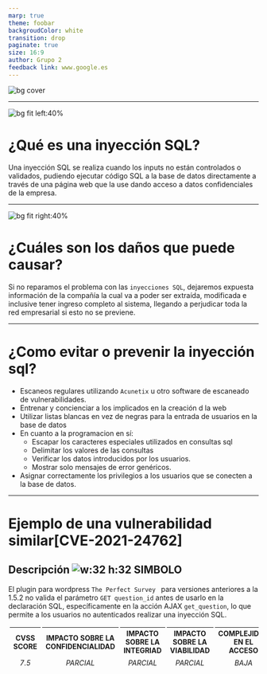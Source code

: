 ```yaml
---
marp: true
theme: foobar
backgroudColor: white
transition: drop
paginate: true
size: 16:9
author: Grupo 2
feedback link: www.google.es
---
```


<style>
footer {
  color:white;
}
</style>

<!-- PORTADA -->
<!-- _paginate: false -->
<!-- _footer: ' GRUPO 2 [Marcos Rojas Pacheco - Daniel Ruiz Raposo - Álvaro Ramos Albertos - Francisco Javier García Cordero]' -->
![bg cover](https://www.blog.duomly.com/wp-content/uploads/2020/05/sql-injection.png)


---

![bg fit left:40%](https://thebluebox.files.wordpress.com/2019/04/sql-injection2018907348.png)

# ¿Qué es una inyección SQL?

Una inyección SQL se realiza cuando los inputs no están controlados o validados, pudiendo ejecutar código SQL a la base de datos directamente a través de una página web que la use dando acceso a datos confidenciales de la empresa. 

<!-- -->
---

![bg fit right:40%](https://www.simplilearn.com/ice9/free_resources_article_thumb/SQLnjection.png)

# ¿Cuáles son los daños que puede causar?

Si no reparamos el problema con las ``inyecciones SQL``, dejaremos expuesta información de la compañía la cual va a poder ser extraída, modificada e inclusive tener ingreso completo al sistema, llegando a perjudicar toda la red empresarial si esto no se previene.

---

# ¿Como evitar o prevenir la inyección sql?

<!--
(Acunetix)-[Es una solución de pruebas de seguridad de aplicaciones que lo ayuda a abordar las vulnerabilidades en todos sus activos web críticos]
-->

- Escaneos regulares utilizando `Acunetix` u otro software de escaneado de vulnerabilidades.
- Entrenar y concienciar a los implicados en la creación d la web
- Utilizar listas blancas en vez de negras para la entrada de usuarios en la base de datos
- En cuanto a la programacion en sí:
    - Escapar los caracteres especiales utilizados en consultas sql
    - Delimitar los valores de las consultas
    - Verificar los datos introducidos por los usuarios.
    - Mostrar solo mensajes de error genéricos.
- Asignar correctamente los privilegios a los usuarios que se conecten a la base de datos.

---

<style>
table {
    height: 100%;
    width: 100%;
    font-size: 14px;
    border-collapse: separate;
    border-spacing:  3px;
}
</style>

# Ejemplo de una vulnerabilidad similar[CVE-2021-24762]
## Descripción ![w:32 h:32 SIMBOLO](https://uploads.commoninja.com/searchengine/wordpress/perfect-survey.gif)
El plugin para wordpress `The Perfect Survey `  para versiones anteriores a la 1.5.2 no valida el parámetro `GET question_id` antes de usarlo en la declaración SQL, específicamente en la acción AJAX `get_question`, lo que permite a los usuarios no autenticados realizar una inyección SQL.

| **CVSS SCORE** | **IMPACTO SOBRE LA CONFIDENCIALIDAD** | **IMPACTO SOBRE LA INTEGRIAD** | **IMPACTO SOBRE LA VIABILIDAD** | **COMPLEJIDAD EN EL ACCESO** | **AUTENTICACIÓN** | **OBTENCIÓN DE ACCESO** | **TIPO DE VULNERABILIDAD** |
|:---:|:---:|:---:|:---:|:---:|:---:|:---:|:---:|
| _7.5_ | _PARCIAL_ | _PARCIAL_ | _PARCIAL_ | _BAJA_ | _NO REQUERIDA_ | _NO_ | _SQL INJECTION_ |

---

# Tipo de vulnerabilidad

## Inyección SQL
Se hace una vez que los inputs no permanecen controlados o validados, logrando llevar a cabo código SQL a la base de datos de manera directa por medio de una página web que la utilice dando ingreso a datos confidenciales de la compañía.

---
# Tipo de Exploit
El exploit se llama:
- [WordPress Plugin Perfect Survey - 1.5.1 - SQLi (Unauthenticated)](https://www.exploit-db.com/exploits/50766)
![bg fit right:20% w:16 h:16 SIMBOLO](https://uploads.commoninja.com/searchengine/wordpress/perfect-survey.gif)

<!--
El exploit está programado en `python3` el cual nos pregunta la IP de la víctima, el puerto y la ruta para realizar el ataque; también utiliza sqlmap el cual es una herramienta automatizada de inyecciones SQL para obtener la base de datos que le solicitamos, esto podemos observarlo si utilizamos el parámetro `--help` el cual nos da información sobre las distintas opciones que están implementadas. -->

---

# Efectos del Exploit

El mal que causa este exploit justamente es la entrada completo tanto a las tablas, columnas y base de datos de SQL, logrando además crear copias de la información almacenada en la máquina local del agresor, ocasionando una fuga de información confidencial tanto de los usuarios como de los administradores del servidor. 

---

# Solución o parche que se publicó

La solución que optaron por tomar los creadores del plugin ``Perfect Survey`` fue quitarlo de wordpress para que los usuarios no descargaran una versión vulnerable y dejar de darle mantenimiento en vez de validar el parámetro ``GET question_id`` antes de usarlo en la acción AJAX ``get_question`` para que no fuese vulnerable ante inyecciones SQL .

<!-- 

-->
---

# Los 10 ciberataques más comunes en empresas

![bg fit right:40%](https://byte-mind.net/wp-content/uploads/2020/04/sql-injection.png)

1. Broken Access Control
2. Cryptographics Failures
3. SQL Injections
4. Insecure Design
5. Security Misconfiguration
6. Vulnerable and Outdated components
7. Identification and Authentication Failures
8. Software and Data Integrity Failures
9. Security Logging and Monitoring Failures
10. Server Side Request Forgery

---

![bg fit right:40%](https://marcusrojaspacheco.github.io/CIBERSEGUIRDAD_22-23/HACKING_ETICO/img/access-control.png)

# Broken Access Control

La política del control de acceso no permite a los usuarios actuar fuera de sus permisos previstos. Las fallas generalmente conducen a la divulgación, modificación o destrucción no autorizada de todos los datos o a la realización de una función comercial fuera de los límites del usuario.

---

![bg fit left:40%](https://techdocs.f5.com/content/dam/f5/kb/global/solutions/k00174750_images/crypto2-A2.png)

# Cryptographic Failures

Vulnerabilidad crítica de seguridad de la aplicación web que expone datos confidenciales de la aplicación en un algoritmo criptográfico débil o inexistente. Pueden ser contraseñas, registros de salud de pacientes, secretos comerciales, información de tarjetas de crédito, direcciones de correo electrónico u otra información personal del usuario.

---
![bg bg fit right:40%](https://techdocs.f5.com/content/dam/f5/kb/global/solutions/k39707080_images/InsDesignA4.png)

# Insecure Design

El diseño inseguro surge cuando los desarrolladores no anticipan la seguridad ni evalúan las amenazas durante el diseño del código, también ocurren por el incumplimiento de las prácticas de seguridad al crear las aplicaciones, algunos ejemplos de esto son el almacenamiento desprotegido de credenciales, generación de mensajes de error que contienen información confidencial, compartimentación inadecuada, etc…

---

![bg fit left:40%](https://assets.website-files.com/5ff66329429d880392f6cba2/61386fb6e44f2538e36ee768_What%20is%20Security%20Misconfiguration.png)

# Security Misconfiguration
Este ataque se presenta cuando se ha realizado mal la configuración en las aplicaciones, en los servidores, en las bases de datos o en el sistema operativo. Generalmente se producen cuando existen páginas sin uso, fallas sin el parche correspondiente, archivos y directorios sin protección.

---
![bg bg fit right:40%](https://techdocs.f5.com/content/dam/f5/kb/global/solutions/k17045144_images/VulOutdateCom2-A6.png)

# Vulnerable and Outdated Components

Un componente de software es parte de un sistema o aplicación que amplía la funcionalidad de la aplicación, como un módulo, un paquete de software o una API. Las vulnerabilidades basadas en componentes ocurren cuando un componente de software no es compatible, está desactualizado o es vulnerable a un exploit conocido.

---
![bg fit left:40%](https://techdocs.f5.com/content/dam/f5/kb/global/solutions/k14998322_images/IDandAuthFailures.png)

# Identification and Authentication Failures

Estas fallas ocurren cuando las funciones relacionadas con la identidad, la autenticación o la administración de sesiones de un usuario no se implementan correctamente o no están adecuadamente protegidas por una aplicación. Los atacantes pueden explotar las fallas de identificación y autenticación al comprometer contraseñas o tokens de sesión. Para realizar estos ataques los cibercriminales utilizan ataques de fuerza bruta, secuestro de sesión, falsificación de solicitudes entre sitios, etc…

---

![bg bg fit right:40%](https://techdocs.f5.com/dam/f5/kb/global/solutions/k50295355_images/SoftwareDataIntegrityFailures.png)

# Software and Data Integrity Failures

En ausencia de una validación adecuada cuando se agregan actualizaciones de software y datos críticos a la canalización de entrega, las fallas en la integridad del software y los datos hacen que las aplicaciones sean susceptibles a la divulgación de información no autorizada, el compromiso de sistema o la inserción de código malicioso. Esto da como resultado que las cargas corruptas se implementen y se ejecuten directamente en las instalaciones de las aplicaciones.

---

![bg fit left:40%](https://techdocs.f5.com/content/dam/f5/kb/global/solutions/k94068935_images/LoggingMonitoring.png)

# Security Logging and Monitoring Failures

Si no se registran, supervisan o informan suficientemente los eventos de seguridad, como los intentos de inicio de sesión, el comportamiento sospechoso es difícil de detectar y aumenta significativamente la probabilidad de que un atacante pueda aprovechar su aplicación.

--- 

![bg fit right:40%](https://assets.website-files.com/5ff66329429d880392f6cba2/627515687224241bb45d441e_Server%20Side%20Request%20Forgery%20in%20action.jpg)

# Server-Side Request Forgery

Es la falsificación de solicitudes del lado del servidor que es un tipo de explotación en la que un atacante abusa de la funcionalidad de un servidor y hace que acceda o manipule información en el ámbito de ese servidor que, de otro modo, no sería directamente accesible para el atacante.

---
![bg fit right:40%](https://www.derten.com/sites/default/files/inline-images/ciberataque.PNG)

# Fases de un ataque informático

- Reconocimiento y comprobación
- Enumeración
- Explotación
- Escalada de privilegios / persistencia
- Informe

---

# Reconocimiento / Comprobación

<!-- -->

Una vez que el ciberdelincuente observa los detalles que el usuario publica y busca información sobre la tecnología que utiliza, analiza los métodos de ataque. Por ello, para evitar que el ciberdelincuente disponga de la información que requiere para empezar el robo, es fundamental que los usuarios cuenten con estrategias de cuidado y resguardo de la información que hacen pública, así como las empresas y organizaciones limitando la información que se comparte en la web y en las redes sociales, o imponiendo información inaccesible.
Herramientas de reconocimiento / comprobación:
- **Shodan**: Es un motor de búsqueda que permite buscar por filtros equipos que estén conectados a Internet.
- **Google**: Es un motor de búsqueda de lo más utilizado globalmente para buscar información en Internet.

---

![bg fit left:30%](https://img.freepik.com/vector-gratis/protegerse-contra-ataques-informaticos_52683-38476.jpg?w=2000)

# Enumeración

La enumeración es el proceso de extraer nombres de usuario, máquinas, recursos de red, recursos compartidos y servicios de un sistema o red. La información recopilada permite al atacante identificar puntos débiles de un sistema.
Herramientas de enumeración:
- **Nmap**: Es un programa que sirve para rastrear puertos, descubrir servidores, determinar servicios que se están ejecutando, etc…
- **Gobuster**: Es una herramienta utilizada para realizar ataques de diccionario a URL, subdominios DNS y nombres de hosts en servidores web.

---

![bg fit right:30%](https://img.freepik.com/vector-premium/ransomware-concepto-ilustracion-ataque-piratas-informaticos-ilustracion-sitios-web-paginas-destino-aplicaciones-moviles-carteles-pancartas-ilustracion-vector-plano-moda_108061-992.jpg)

# Explotación
<!-- -->
Esta fase implica la detonación del ataque, comprometiendo al equipo objetivo y a la red a la que pertenezca. Por este motivo, es muy importante disponer de soluciones de seguridad y mantener todos los sistemas, incluido el antivirus, actualizado a su última versión.
Herramientas explotación:
- **Metasploit Framework**: conjunto de herramientas de explotación de vulnerabilidades que reúne miles de programas capaces de aprovechar fallos informáticos.
- **Meterpreter**: herramienta que se usa a través de Metasploit para ejecutar todo tipo de tareas en el ordenador de una víctima.

---

![bg fit left:20%](https://cdn-icons-png.flaticon.com/512/1995/1995767.png)

# Escalada privilegios / persistencia
<!-- -->
Un ataque de escalada de privilegios es aquel que busca o consigue acceso a un usuario con permisos de administrador `root` en el sistema de una organización. Esto se logra a partir de la explotación de vulnerabilidades, que el atacante debe primero encontrar a través de una recopilación de información sobre su objetivo.
Una amenaza persistente es un ciberataque prolongado y dirigido en el que un intruso obtiene acceso a una red y permanece sin ser detectado por un largo periodo de tiempo.
Herramientas de escalada de privilegios / persistencia:
- **GTFOBins**: Es una página web donde enlistan archivos de Unix que se utilizan para eludir las restricciones de seguridad locales en sistemas mal configurados.

---

# Informe

<!-- -->

<!-- Indicar CVE / Ejecución del exploit / Análisis perimetral (una vez se explota la vulnerabilidad) -->
Los puntos de vista vulnerables y las exposiciones usuales (CVE) componen una lista de fallas de estabilidad informática que está disponible al público. Un CVE tiene relación con una vulnerabilidad a la cual se le asignó un número de identificación.
El estudio perimetral es un informe que creamos una vez se ha explotado la vulnerabilidad para ver el alcance que ha tenido aquel ataque, y ver las secuelas que ha tenido la compañía.
<!-- Son solos unos ejemplos en cual podemos apuntar o documentar todo lo que se hace-->
Herramientas de informe:
- **Notion**: Es un programa de gestión de proyectos y para tomar notas.
- **Cherrytree**: Es un gestor de notas gratuito que tiene un esquema jerárquico en la estructuración de la información

---

# Referencias
## WEBGRAFICA
- https://www.getperfectsurvey.com/
- https://wpscan.com/vulnerability/c1620905-7c31-4e62-80f5-1d9635be11ad
- https://cve.mitre.org/cgi-bin/cvename.cgi?name=CVE-2021-24762
- https://www.exploit-db.com/exploits/50766
- https://github.com/Hacker5preme/Exploits/blob/main/Wordpress/CVE-2021-24762/README.md
- https://www.getperfectsurvey.com/ 
- https://web.archive.org/web/20210817031040/https://downloads.wordpress.org/plugin/perfect-survey.1.5.1.zip 
- https://nvd.nist.gov/vuln/detail/CVE-2021-24762

---
# Referencias
## WEBGRAFICA

- https://creantelab.co/fases-de-un-ciberataque-y-como-evitarlo/
- https://keepcoding.io/blog/herramientas-de-postexplotacion/
- https://keepcoding.io/blog/que-es-la-escalada-de-privilegios/
- https://www.computerweekly.com/es/definicion/Amenaza-persistente-avanzada-o-APT 
- https://gtfobins.github.io/
- https://www.redhat.com/es/topics/security/what-is-cve
- https://owasp.org/www-project-top-ten/